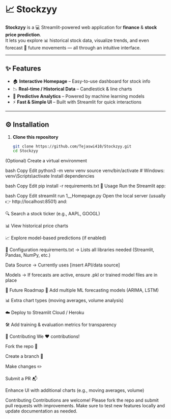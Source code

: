 # 📈 Stockzyy  

**Stockzyy** is a 💻 Streamlit-powered web application for **finance** & **stock price prediction**.  
It lets you explore 📊 historical stock data, visualize trends, and even forecast 📅 future movements — all through an intuitive interface.  

---

## ✨ Features  

- 🏠 **Interactive Homepage** – Easy-to-use dashboard for stock info  
- 📉 **Real-time / Historical Data** – Candlestick & line charts  
- 🤖 **Predictive Analytics** – Powered by machine learning models  
- ⚡ **Fast & Simple UI** – Built with Streamlit for quick interactions  

---

## ⚙️ Installation  

1. **Clone this repository**  
   ```bash
   git clone https://github.com/Tejaswi410/Stockzyy.git
   cd Stockzyy
(Optional) Create a virtual environment

bash
Copy
Edit
python3 -m venv venv
source venv/bin/activate   # Windows: venv\Scripts\activate
Install dependencies

bash
Copy
Edit
pip install -r requirements.txt
🚀 Usage
Run the Streamlit app:

bash
Copy
Edit
streamlit run 1__Homepage.py
Open the local server (usually 👉 http://localhost:8501) and:

🔍 Search a stock ticker (e.g., AAPL, GOOGL)

📊 View historical price charts

📈 Explore model-based predictions (if enabled)

🔧 Configuration
requirements.txt → Lists all libraries needed (Streamlit, Pandas, NumPy, etc.)

Data Source → Currently uses [insert API/data source]

Models → If forecasts are active, ensure .pkl or trained model files are in place

📅 Future Roadmap
🧠 Add multiple ML forecasting models (ARIMA, LSTM)

📊 Extra chart types (moving averages, volume analysis)

☁️ Deploy to Streamlit Cloud / Heroku

🛠 Add training & evaluation metrics for transparency

🤝 Contributing
We ❤️ contributions!

Fork the repo 🍴

Create a branch 🌿

Make changes ✏️

Submit a PR 📬

Enhance UI with additional charts (e.g., moving averages, volume)

Contributing
Contributions are welcome! Please fork the repo and submit pull requests with improvements. Make sure to test new features locally and update documentation as needed.
